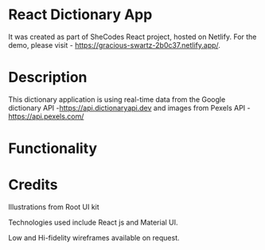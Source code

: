 # React Dictionary App

It was created as part of SheCodes React project, hosted on Netlify. For the demo, please visit - https://gracious-swartz-2b0c37.netlify.app/.

# Description 

This dictionary application is using real-time data from the Google dictionary API -https://api.dictionaryapi.dev and images from Pexels API - https://api.pexels.com/

# Functionality

# Credits 
Illustrations from Root UI kit

Technologies used include React js and Material UI.

Low and Hi-fidelity wireframes available on request.
